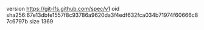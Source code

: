 version https://git-lfs.github.com/spec/v1
oid sha256:67e13dbfe1557f8c93786a9620da3f4edf632fca034b71974f60666c87c6797b
size 1369
